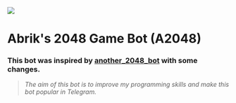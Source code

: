 <a href="https://t.me/A2048bot"><img src="https://img.shields.io/badge/Telegram-%40A2048bot-blue"></a>  
# Abrik's 2048 Game Bot (A2048) 
### This bot was inspired by [another_2048_bot](https://t.me/another_2048_bot) with some changes.
> *The aim of this bot is to improve my programming skills and make this bot popular in Telegram.*
